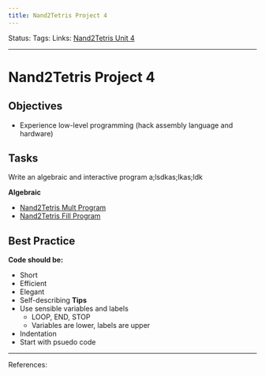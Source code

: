 ```yaml
---
title: Nand2Tetris Project 4
---
```

Status:
Tags:
Links: [Nand2Tetris Unit 4](out/nand2tetris-unit-4.md)
___
# Nand2Tetris Project 4
## Objectives
- Experience low-level programming (hack assembly language and hardware)
## Tasks
Write an algebraic and interactive program a;lsdkas;lkas;ldk

**Algebraic**
- [Nand2Tetris Mult Program](out/nand2tetris-mult-program.md)
- [Nand2Tetris Fill Program](out/nand2tetris-fill-program.md)
## Best Practice
**Code should be:**
- Short
- Efficient
- Elegant
- Self-describing
**Tips**
- Use sensible variables and labels
	- LOOP, END, STOP
	- Variables are lower, labels are upper
- Indentation
- Start with psuedo code
___
References: